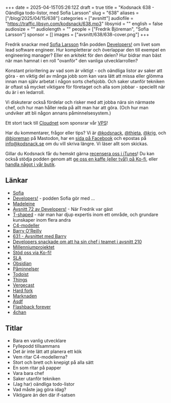 +++
date = 2025-04-15T05:26:12Z
draft = true
title = "Kodsnack 638 - Oändliga todo-listor, med Sofia Larsson"
slug = "638"
aliases = ["/blog/2025/04/15/638"]
categories = ["avsnitt"]
audiofile = "https://traffic.libsyn.com/kodsnack/638.mp3"
libsynid = ""
english = false
audiosize = ""
audiolength = ""
people = ["Fredrik Björeman", "Sofia Larsson"]
sponsor = []
images = ["avsnitt/638/638-cover.png"]
+++

Fredrik snackar med [Sofia Larsson](https://developerspodcast.com/people/sofia-larsson) från podden [Developers!](https://developerspodcast.com/) om livet som lead software engineer. Hur kompletterar och överlappar den till exempel en engineering manager? Eller en arkitekt för den delen? Hur bidrar man bäst när man hamnat i en roll "ovanför" den vanliga utvecklarrollen?

Konstant prioritering av vad som är viktigt - och oändliga listor av saker att göra - en viktig del av många jobb som kan vara lätt att missa eller glömma innan man själv arbetat i någon sorts chefsjobb. Och saker utanför tekniken är oftast så mycket viktigare för företaget och alla som jobbar - speciellt när du är i en ledarroll.

Vi diskuterar också fördelar och risker med att jobba nära sin närmaste chef, och hur man håller reda på allt man har att göra. (Och hur man undviker att bli någon annans påminnelsesystem.)

Ett stort tack till [Cloudnet](https://www.cloudnet.se) som sponsrar vår [VPS](https://en.wikipedia.org/wiki/Virtual_private_server)!

Har du kommentarer, frågor eller tips? Vi är [@kodsnack](https://social.podsnack.se/@kodsnack), [@thieta](https://6510.nu/@thieta), [@krig](https://6510.nu/@krig), och [@bjoreman](https://toot.cafe/@bjoreman) på Mastodon, har en [sida på Facebook](https://www.facebook.com/) och epostas på [info@kodsnack.se](mailto:info@kodsnack.se) om du vill skriva längre. Vi läser allt som skickas.

Gillar du Kodsnack får du hemskt gärna [recensera oss i iTunes](https://itunes.apple.com/se/podcast/kodsnack/id561631498?l=en)! Du kan också stödja podden genom att <a href="https://ko-fi.com/kodsnack" rel="payment">ge oss en kaffe (eller två!) på Ko-fi</a>, eller [handla något i vår butik](https://shop.spreadshirt.se/kodsnack/).

## Länkar
* [Sofia](https://developerspodcast.com/people/sofia-larsson)
* [Developers!](https://developerspodcast.com/) - podden Sofia gör med …
* [Madeleine](https://developerspodcast.com/people/madeleine-schonemann)
* [Avsnitt 72 av Developers!](https://developerspodcast.com/episodes/72-mannen-bakom-kodsnack-fredrik-bjoreman) - När Fredrik var gäst
* [T-shaped](https://en.wikipedia.org/wiki/T-shaped_skills) - när man har djup expertis inom ett område, och grundare kunskaper inom flera andra
* [C4-modeller](https://en.wikipedia.org/wiki/C4_model)
* [Barry O'Reilly](https://www.linkedin.com/in/barry-o-reilly-b924657/)
* [631 - Avsnittet med Barry](https://kodsnack.se/631/)
* [Developers snackade om att ha sin chef i teamet i avsnitt 210](https://developerspodcast.com/episodes/210-chefen-har-lagt-till-ett-person-to-blame-falt)
* [Millenniumprojektet](https://sv.wikipedia.org/wiki/Millennium_%28journalsystem%29)
* [Stöd oss via Ko-fi!](https://ko-fi.com/kodsnack)
* [SLA](https://en.wikipedia.org/wiki/Service-level_agreement)
* [Obsidian](https://obsidian.md/)
* [Påminnelser](https://support.apple.com/sv-se/guide/reminders/welcome/mac)
* [Todoist](https://www.todoist.com/sv)
* [Things](https://culturedcode.com/things/)
* [Vergecast](https://www.theverge.com/the-vergecast)
* [Hard fork](https://www.nytimes.com/column/hard-fork)
* [Marknaden](https://www.monopol.se/poddar/marknaden)
* [Asdf](https://asdf.pizza/)
* [Flashback forever](https://flashbackforever.se/)
* [4chan](https://en.wikipedia.org/wiki/4chan)

## Titlar
* Bara en vanlig utvecklare
* Fyllepodd tillsammans
* Det är inte lätt att planera ett kök
* Vem ritar C4-modellerna?
* Stort och brett och knepigt på alla sätt
* En som ritar på papper
* Vara bara chef
* Saker utanför tekniken
* (Jag har) oändliga todo-listor
* Vad måste jag göra idag?
* Viktigare än den där if-satsen